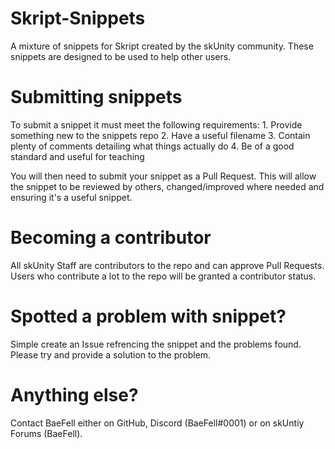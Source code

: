 # Skript-Snippets

A mixture of snippets for Skript created by the skUnity community. These snippets are designed to be used to help other users.

# Submitting snippets

To submit a snippet it must meet the following requirements:
	1. Provide something new to the snippets repo
	2. Have a useful filename
	3. Contain plenty of comments detailing what things actually do
	4. Be of a good standard and useful for teaching
	
You will then need to submit your snippet as a Pull Request. This will allow the snippet to be reviewed by others, changed/improved where needed and ensuring it's a useful snippet.
	
# Becoming a contributor

All skUnity Staff are contributors to the repo and can approve Pull Requests. Users who contribute a lot to the repo will be granted a contributor status.

# Spotted a problem with snippet?

Simple create an Issue refrencing the snippet and the problems found. Please try and provide a solution to the problem.

# Anything else?

Contact BaeFell either on GitHub, Discord (BaeFell#0001) or on skUntiy Forums (BaeFell).
